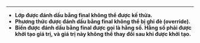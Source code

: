 
---
- **Lớp được đánh dấu bằng final không thể được kế thừa.**
- **Phương thức được đánh dấu bằng final không thể bị ghi đè (override).**
- **Biến được đánh dấu bằng final được gọi là hằng số. Hằng số phải được khởi tạo giá trị, và giá trị này không thể thay đổi sau khi được khởi tạo.**

